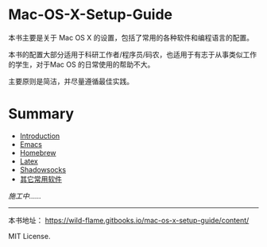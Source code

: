 # Mac-OS-X-Setup-Guide

本书主要是关于 Mac OS X 的设置，包括了常用的各种软件和编程语言的配置。

本书的配置大部分适用于科研工作者/程序员/码农，也适用于有志于从事类似工作的学生，对于Mac OS 的日常使用的帮助不大。

主要原则是简洁，并尽量遵循最佳实践。


# Summary



* [Introduction](README.md)
* [Emacs](emacs.md)
* [Homebrew](homebrew.md)
* [Latex](latex.md)
* [Shadowsocks](shadowsocks.md)
* [其它常用软件](Others.md)


*施工中……*



---



本书地址： https://wild-flame.gitbooks.io/mac-os-x-setup-guide/content/

MIT License.

